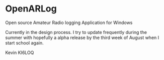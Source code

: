 # OpenARLog
Open source Amateur Radio logging Application for Windows

Currently in the design process. I try to update frequently during the summer with hopefully a alpha release by the third week of August when I start school again.

Kevin
KI6LOQ
